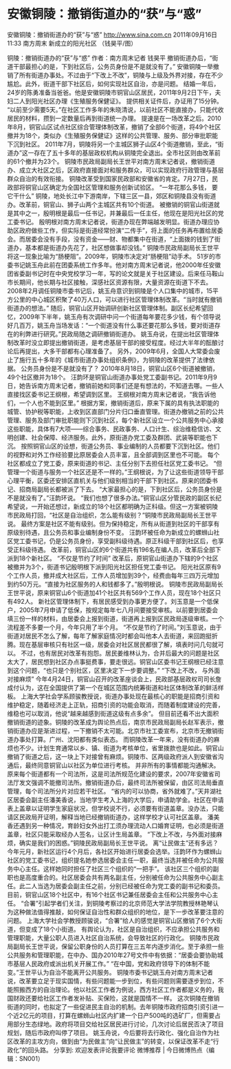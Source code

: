 # 安徽铜陵：撤销街道办的“获”与“惑”

安徽铜陵：撤销街道办的“获”与“惑”
http://www.sina.com.cn  2011年09月16日11:33  南方周末
新成立的阳光社区 （钱昊平/图）

铜陵：撤销街道办的“获”与“惑”
作者：南方周末记者 钱昊平
撤销街道办后，“街道干部最担心的是，下到社区后，公务员身份是不是就没有了。”
安徽铜陵一举撤销了所有街道办事处。不过由于“下改上不改”，铜陵与上级及外界对接，存在不少尴尬。此外，街道干部下社区后，如何实现社区自治，亦是问题。
结婚一年后，24岁的陈勇准备当爸爸。他是安徽铜陵市铜官山区居民，2011年9月2日下午，夫妇二人到阳光社区办理《生殖服务保健证》。
提供相关证件后，办证用了15分钟。
“以前至少需要5天。”在社区工作多年的朱晓清说，以前社区不能直接办，只能代收居民的材料，攒到一定数量后再到街道统一办理。
提速是在一场改革之后。2010年8月，铜官山区试点社区综合管理体制改革，撤销了全部6个街道，将49个社区撤并为18个，类似办《生殖服务保健证》这样的公共管理、服务、部分审批职能下沉到社区。
2011年7月，铜陵将另一个主城区狮子山区4个街道撤销，至此，“街道办”这一存在了五十多年的基层政权机构从铜陵完全退出。全市社区则由改革前的61个撤并为23个。
铜陵市民政局副局长王世平对南方周末记者说，撤销街道办、成立大社区之后，区政府直接面对和服务群众，可以实现政府行政管理与基层群众自治的有效衔接。
铜陵改革受到国家民政部和安徽省的肯定。7月27日，民政部将铜官山区确定为全国社区管理和服务创新试验区。
“一年花那么多钱， 要它干什么”
铜陵，地处长江中下游南岸，下辖三区一县，郊区和铜陵县没有街道办。改革前，铜官山、狮子山两个主城区共有10个街道。
被撤销的铜官山街道就是其中之一，殷明根是最后一任书记，并兼最后一任主任，他现在是阳光社区的党工委书记。
殷明根对南方周末记者说，街道办现在弊端越发明显。街道办理应协助区政府做些工作，但实际是街道经常扮演“二传手”，将上面的任务再布置给居委会。而居委会没有手段，没有资金——财、物都集中在街道，“上面拨的钱到了街道办，基本都是街道办先花了，社区想做事却没钱。”
铜陵市民政局副局长王世平将这一现象比喻为“肠梗阻”。2009年，铜陵市决定对“肠梗阻”动手术。
51岁的市委书记姚玉舟此前在团委系统工作多年。他对南方周末记者说，他2000年任安徽团省委副书记时在中央党校学习一年，写的论文就是关于社区建设。后来任马鞍山市长期间，他长期与社区接触，深感社区资源有限，大量资源在街道下不去。
2008年2月调任铜陵市委书记后，姚玉舟意识到铜陵是个人口集中的城市，15平方公里的中心城区积聚了40万人口，可以进行社区管理体制改革。“当时就有撤销街道办的想法。”
随后，铜官山区开始调研创新社区管理体制。副区长纪希望回忆，2009年下半年，姚玉舟有次调研中问一个街道每年要花多少钱，有个领导说好几百万，姚玉舟当场发话：“一个街道没有什么事还要花那么多钱，要对街道存在的利弊进行研究。”民政局随之调研撤销街道办。
姚玉舟说，在提出社区管理体制改革时没立即提出撤销街道，是考虑基层干部的接受程度。经过大半年的酝酿讨论后再提出，大多干部都有心理准备了。
另外，2009年6月，全国人大常委会废止了施行五十多年的《城市街道办事处组织条例》，为铜陵的改革提供了法律依据。
公务员身份是不是就没有了？
2010年8月18日，铜官山区6个街道被撤销，49个社区撤并为18个。
汪韵环是铜官山街道办事处党工委副书记。2011年9月9日，她告诉南方周末记者，撤销前她和同事们还是有想法的，不知道去哪。一些人直接找区委书记王纲根，希望调到区里。
王纲根对南方周末记者说，“我告诉他们，一个人也不能到区里。”
根据方案，撤销街道后，原来下属的具有执法职能的城管、协护税等职能，上收到区直部门分片归口垂直管理。街道办撤销之前的公共管理、服务及部门审批职能则下沉到社区，每个新社区设立一个公共服务中心承接这些职能，具体有7大项——综合事务、民政事务、人口计生、综治维稳信访、文明创建、社会保障、经济服务。此外，原街道办党工委及群团、武装等职能也下沉。
按照铜官山区的设想，街道公务员、事业编制的人员都要下沉到社区。他们的视野和对外工作经验要比原居委会人员丰富，且全部调到区里也不可能。
每个社区都成立了党工委，原来街道的书记、主任分别下去担任社区党工委书记。
“但管理一个街道与服务一个社区还是不一样的。”王纲根说，为了让这些街道领导干部心理平衡，区委还安排区直机关与他们级别相当的干部下到社区。原来的团委书记、招商局副局长都被派了下去。
“大家最担心的是，下到社区后，公务员身份是不是就没有了。”汪韵环说。
“我们也想了很多办法。”铜官山区分管民政的副区长纪希望说，一开始还想过，新成立的18个社区都明确为正科级。但这一方案被铜陵市民政局打回，“社区是自治组织，怎么能有级别？”铜陵市民政局副局长王世平说。
最终方案是社区不能有级别。但为保持稳定，所有从街道到社区的干部享有原级别待遇，且公务员和事业编制身份不变。
汪韵环被任命为新成立的螺蛳山社区党工委书记，仍是公务员身份，享受副科级待遇。原正科级干部到社区后，也享受正科级待遇。
改革前，铜官山区的6个街道共有196名在编人员，改革后全部下派到18个新社区。
“不仅是节约了时间”
改革后，原铜官山街道办下辖的9个社区被撤并为3个，街道书记殷明根下派到阳光社区担任党工委书记。
阳光社区原有9个工作人员，撤并成大社区后，工作人员增加到39个，经费由每年三四万元增加到约50万元。“直接为社区服务的人和钱都多了。”殷明根说。
铜陵市民政局副局长王世平说，原来铜官山6个街道加41个社区共有569个工作人员，现在18个社区只有492人。
新社区管理体制下，有居民感受到办事更方便了。刘玉意是一个低保户，2005年7月申请了低保，按规定每年七八月间要接受审核。以前要到居委会填三份一样的材料，由居委会上报到街道，街道再上报到区民政局逐级审核。一个流程差不多要一个月，今年只用了半个月。
“不仅是节约了时间。”刘玉意说，由于街道对居民不怎么了解，每年了解家庭情况时都会叫他本人去街道，来回跑挺折腾。现在基层审核只有社区一级，居委会对社区居民都很了解，填表时问几句就可以。
不过，也有居民对改革有抱怨。居民姜维林认为，合并后最大的问题是社区太大了，居民想到社区办点事挺费事，要走很远。铜官山区委书记王纲根已经注意到这个问题，“也只是个别社区，区里决定下一步要调整。”
“下改上不改， 与外面对接麻烦”
今年4月24日，铜官山召开的改革座谈会上，民政部基层政权司司长詹成付认为，这在全国提供了第一个在城区范围内统筹街道和社区体制改革的鲜活样板。
上海大学社会学系顾骏教授说，街道办事处现在最核心的职能是招商引资和维护稳定，随着经济走上正轨，招商引资的功能会取消，而随着制度建设的完善，维稳也可以取消，他说“越来越感到街道这级有点多余”。
但目前还看不出大面积撤销街道的迹象。铜陵的改革成为舆论热点后，南京市民政局副局长赵军表示，撤销街道办应是渐进过程，一下撤销不太可能。北京市社工委宣布，北京市无撤销街道办事处打算。广州、沈阳都有类似表态。
而铜陵改革一年来，没有街道办的麻烦也不少。计划生育通常以乡、镇、街道为考核单位，省里拨款也是如此。铜官山撤销了街道之后，这一块上下对接曾有麻烦。铜陵市、区两级政府派人到安徽省沟通后，最终同意铜官山以社区为单位进行考核。
并非所有的事情都能沟通解决。原来每个街道都有一个司法所，这是司法所规范化建设的要求，2007年安徽省司法厅发文强调不能撤司法所。撤销街道办后，最终司法所被保留，由区司法局垂直管理，每个司法所分片对应若干社区。
“省内的可以协商，省外就难了。”天井湖社区居委会副主任潘美香说，当地学生考入上海的大学后，申请助学金。社区在申请表上盖章以证明学生家庭状况，但学校说不行，必须要有街道盖章。没办法，只能请区民政局开证明，解释当地已经撤销街道办，这样学校才认可社区盖章。
潘美香还遇到另一种情况，育龄妇女外出打工须办理流动人口婚育证明，也必须是街道盖章，社区只能采取经办人签名，让区计生局盖章。
“下改上不改，与外面对接麻烦，确实是我们的困惑。”铜陵民政局副局长王世平说。
离“让民做主”还有多远？
今年元月，新社区运行4个月后，各社区开始进行居委会选举。汪韵环作为螺蛳山社区的党工委书记，组织提名她参选居委会主任一职，最终当选并被任命为公共服务中心主任。这样她同时担任了社区三个组织的“一把手”。
该社区三个组织的副职也是高度重合的。社区居委会共有两名副主任，分别被任命为公共服务中心副主任。此二人当选为居委会副主任之前，分别已经被任命为党工委的副书记和委员。
目前，铜官山区18个社区中，有16个社区书记兼任居委会主任和公共服务中心主任。
“合署”引起学者们关注，到铜陵考察过的北京师范大学法学院教授林艳琴认为这种做法值得推敲，如何保证自治性和群众组织的地位，是下一步改革要注意的问题。
上海大学社会学教授顾骏说，“合署”给人的感觉是铜官山区撤销了6个大街道，但变成了18个小街道。
有舆论认为，社区是自治组织，不应承担公共服务和管理职能，大量公职人员进入社区自治系统，会导致社区的行政化。
铜陵市民政局副局长王世平说，保留公职身份的人员打算在三五年内逐步消化。至于承担一些公共服务和管理职能，在中办、国办2010年27号文件中有依据：“居委会要协助城市基层人民政府或派出机关开展工作。”
“在中国，党和政府领导下的体制不能变。”王世平认为自治不能离开公共服务。
铜陵市委书记姚玉舟对南方周末记者说，改革要立足于现实国情，有些问题能一步到位，有些问题则需要逐步到位，不能照搬西方的自治理论。他以社区工作者为例说，西方社区工作者都是义务的，我国财政还要给社区工作者发补贴、买保险，这就是国情不一样。
这次铜陵在撤销街道的同时，也拟定了一些促进民主自治的机制。去年铜陵市政府招商引资引进一个近2亿元的项目，打算在螺蛳山社区内扩建一个日产500吨的选矿厂，但需要占用部分生态绿地。政府将项目交给社区居民进行讨论，几次讨论后居民否决了项目规划，随后市政府叫停了项目。
姚玉舟说，今后要将去行政化、强化自治作为社区改革的主攻方向，做到由“为民做主”向“让民做主”的转变，以保证改革不走“行政化”的回头路。
分享到: 欢迎发表评论我要评论
微博推荐 | 今日微博热点（编辑：SN001）

